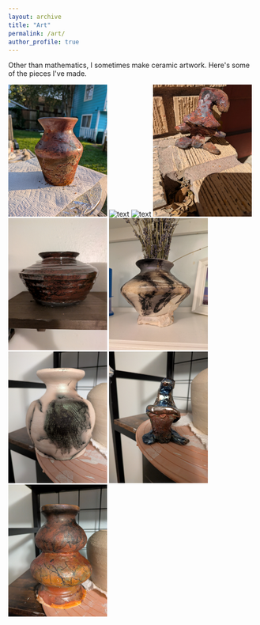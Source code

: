 ```yaml
---
layout: archive
title: "Art"
permalink: /art/
author_profile: true
---
```


Other than mathematics, I sometimes make ceramic artwork. Here's some of the pieces I've made.

<img src="../images/Miles.jpg" alt="text" width="200"/>
<img src="../images/Sally.jpg" alt="text" width="200"/>
<img src="../images/Amy.jpg" alt="text" width="200"/>
<img src="../images/Tim.jpg" alt="text" width="200"/>
<img src="../images/Ronny.jpg" alt="text" width="200"/>
<img src="../images/Ella.jpg" alt="text" width="200"/>
<img src="../images/Billie.jpg" alt="text" width="200"/>
<img src="../images/Tino.jpg" alt="text" width="200"/>
<img src="../images/Lotus.jpg" alt="text" width="200"/>


